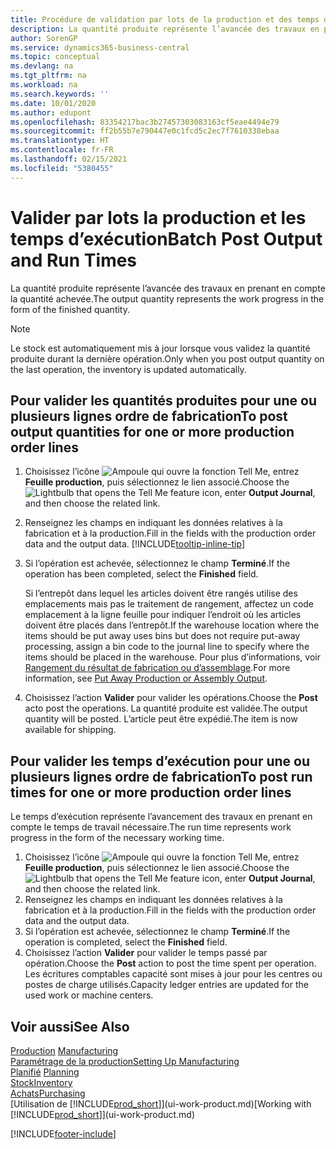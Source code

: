 ```yaml
---
title: Procédure de validation par lots de la production et des temps d’exécution | Microsoft Docs
description: La quantité produite représente l’avancée des travaux en prenant en compte la quantité achevée.
author: SorenGP
ms.service: dynamics365-business-central
ms.topic: conceptual
ms.devlang: na
ms.tgt_pltfrm: na
ms.workload: na
ms.search.keywords: ''
ms.date: 10/01/2020
ms.author: edupont
ms.openlocfilehash: 83354217bac3b27457303083163cf5eae4494e79
ms.sourcegitcommit: ff2b55b7e790447e0c1fcd5c2ec7f7610338ebaa
ms.translationtype: HT
ms.contentlocale: fr-FR
ms.lasthandoff: 02/15/2021
ms.locfileid: "5380455"
---
```

# <a name="batch-post-output-and-run-times"></a><span data-ttu-id="20f95-103">Valider par lots la production et les temps d’exécution</span><span class="sxs-lookup"><span data-stu-id="20f95-103">Batch Post Output and Run Times</span></span>
<span data-ttu-id="20f95-104">La quantité produite représente l’avancée des travaux en prenant en compte la quantité achevée.</span><span class="sxs-lookup"><span data-stu-id="20f95-104">The output quantity represents the work progress in the form of the finished quantity.</span></span>  

> [!NOTE]
> <span data-ttu-id="20f95-105">Le stock est automatiquement mis à jour lorsque vous validez la quantité produite durant la dernière opération.</span><span class="sxs-lookup"><span data-stu-id="20f95-105">Only when you post output quantity on the last operation, the inventory is updated automatically.</span></span>  

## <a name="to-post-output-quantities-for-one-or-more-production-order-lines"></a><span data-ttu-id="20f95-106">Pour valider les quantités produites pour une ou plusieurs lignes ordre de fabrication</span><span class="sxs-lookup"><span data-stu-id="20f95-106">To post output quantities for one or more production order lines</span></span>
1. <span data-ttu-id="20f95-107">Choisissez l’icône ![Ampoule qui ouvre la fonction Tell Me](media/ui-search/search_small.png "Dites-moi ce que vous voulez faire"), entrez **Feuille production**, puis sélectionnez le lien associé.</span><span class="sxs-lookup"><span data-stu-id="20f95-107">Choose the ![Lightbulb that opens the Tell Me feature](media/ui-search/search_small.png "Tell me what you want to do") icon, enter **Output Journal**, and then choose the related link.</span></span>  
2. <span data-ttu-id="20f95-108">Renseignez les champs en indiquant les données relatives à la fabrication et à la production.</span><span class="sxs-lookup"><span data-stu-id="20f95-108">Fill in the fields with the production order data and the output data.</span></span> [!INCLUDE[tooltip-inline-tip](includes/tooltip-inline-tip_md.md)]
3. <span data-ttu-id="20f95-109">Si l’opération est achevée, sélectionnez le champ **Terminé**.</span><span class="sxs-lookup"><span data-stu-id="20f95-109">If the operation has been completed, select the **Finished** field.</span></span>  

    <span data-ttu-id="20f95-110">Si l’entrepôt dans lequel les articles doivent être rangés utilise des emplacements mais pas le traitement de rangement, affectez un code emplacement à la ligne feuille pour indiquer l’endroit où les articles doivent être placés dans l’entrepôt.</span><span class="sxs-lookup"><span data-stu-id="20f95-110">If the warehouse location where the items should be put away uses bins but does not require put-away processing,  assign a bin code to the journal line to specify where the items should be placed in the warehouse.</span></span> <span data-ttu-id="20f95-111">Pour plus d’informations, voir [Rangement du résultat de fabrication ou d’assemblage](warehouse-how-to-put-away-production-output.md).</span><span class="sxs-lookup"><span data-stu-id="20f95-111">For more information, see [Put Away Production or Assembly Output](warehouse-how-to-put-away-production-output.md).</span></span>  

4. <span data-ttu-id="20f95-112">Choisissez l’action **Valider** pour valider les opérations.</span><span class="sxs-lookup"><span data-stu-id="20f95-112">Choose the **Post** acto post the operations.</span></span> <span data-ttu-id="20f95-113">La quantité produite est validée.</span><span class="sxs-lookup"><span data-stu-id="20f95-113">The output quantity will be posted.</span></span> <span data-ttu-id="20f95-114">L’article peut être expédié.</span><span class="sxs-lookup"><span data-stu-id="20f95-114">The item is now available for shipping.</span></span>  

## <a name="to-post-run-times-for-one-or-more-production-order-lines"></a><span data-ttu-id="20f95-115">Pour valider les temps d’exécution pour une ou plusieurs lignes ordre de fabrication</span><span class="sxs-lookup"><span data-stu-id="20f95-115">To post run times for one or more production order lines</span></span>
<span data-ttu-id="20f95-116">Le temps d’exécution représente l’avancement des travaux en prenant en compte le temps de travail nécessaire.</span><span class="sxs-lookup"><span data-stu-id="20f95-116">The run time represents work progress in the form of the necessary working time.</span></span>    

1.  <span data-ttu-id="20f95-117">Choisissez l’icône ![Ampoule qui ouvre la fonction Tell Me](media/ui-search/search_small.png "Dites-moi ce que vous voulez faire"), entrez **Feuille production**, puis sélectionnez le lien associé.</span><span class="sxs-lookup"><span data-stu-id="20f95-117">Choose the ![Lightbulb that opens the Tell Me feature](media/ui-search/search_small.png "Tell me what you want to do") icon, enter **Output Journal**, and then choose the related link.</span></span>  
2. <span data-ttu-id="20f95-118">Renseignez les champs en indiquant les données relatives à la fabrication et à la production.</span><span class="sxs-lookup"><span data-stu-id="20f95-118">Fill in the fields with the production order data and the output data.</span></span>  
3.  <span data-ttu-id="20f95-119">Si l’opération est achevée, sélectionnez le champ **Terminé**.</span><span class="sxs-lookup"><span data-stu-id="20f95-119">If the operation is completed, select the **Finished** field.</span></span>  
4. <span data-ttu-id="20f95-120">Choisissez l’action **Valider** pour valider le temps passé par opération.</span><span class="sxs-lookup"><span data-stu-id="20f95-120">Choose the **Post** action to post the time spent per operation.</span></span> <span data-ttu-id="20f95-121">Les écritures comptables capacité sont mises à jour pour les centres ou postes de charge utilisés.</span><span class="sxs-lookup"><span data-stu-id="20f95-121">Capacity ledger entries are updated for the used work or machine centers.</span></span>

## <a name="see-also"></a><span data-ttu-id="20f95-122">Voir aussi</span><span class="sxs-lookup"><span data-stu-id="20f95-122">See Also</span></span>  
<span data-ttu-id="20f95-123">[Production](production-manage-manufacturing.md)  </span><span class="sxs-lookup"><span data-stu-id="20f95-123">[Manufacturing](production-manage-manufacturing.md)  </span></span>  
[<span data-ttu-id="20f95-124">Paramétrage de la production</span><span class="sxs-lookup"><span data-stu-id="20f95-124">Setting Up Manufacturing</span></span>](production-configure-production-processes.md)  
<span data-ttu-id="20f95-125">[Planifié](production-planning.md)    </span><span class="sxs-lookup"><span data-stu-id="20f95-125">[Planning](production-planning.md)    </span></span>  
[<span data-ttu-id="20f95-126">Stock</span><span class="sxs-lookup"><span data-stu-id="20f95-126">Inventory</span></span>](inventory-manage-inventory.md)  
[<span data-ttu-id="20f95-127">Achats</span><span class="sxs-lookup"><span data-stu-id="20f95-127">Purchasing</span></span>](purchasing-manage-purchasing.md)  
<span data-ttu-id="20f95-128">[Utilisation de [!INCLUDE[prod_short](includes/prod_short.md)]](ui-work-product.md)</span><span class="sxs-lookup"><span data-stu-id="20f95-128">[Working with [!INCLUDE[prod_short](includes/prod_short.md)]](ui-work-product.md)</span></span>


[!INCLUDE[footer-include](includes/footer-banner.md)]